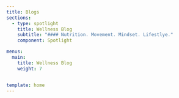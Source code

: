 ```yaml
---
title: Blogs
sections:
  - type: spotlight
    title: Wellness Blog
    subtitle: "#### Nutrition. Movement. Mindset. Lifestlye."
    component: Spotlight

menus:
  main:
    title: Wellness Blog
    weight: 7


template: home
---
```

